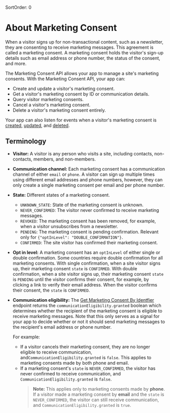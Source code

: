 SortOrder: 0
# About Marketing Consent

When a visitor signs up for non-transactional content, such as a newsletter, they are consenting to receive marketing messages. This agreement is called a marketing consent. A marketing consent holds the visitor's sign-up details such as email address or phone number, the status of the consent, and more.

The Marketing Consent API allows your app to manage a site's marketing consents. With the Marketing Consent API, your app can:

+ Create and update a visitor's marketing consent. 
+ Get a visitor's marketing consent by ID or communication details. 
+ Query visitor marketing consents.
+ Cancel a visitor's marketing consent. 
+ Delete a visitor's marketing consent entirely.

Your app can also listen for events when a visitor's marketing consent is [created](https://dev.wix.com/api/rest/marketing/marketing-consent/marketing-consent-created-webhook), [updated](https://dev.wix.com/api/rest/marketing/marketing-consent/marketing-consent-updated-webhook), and [deleted](https://dev.wix.com/api/rest/marketing/marketing-consent/marketing-consent-deleted-webhook). 

## Terminology

+ **Visitor:** A visitor is any person who visits a site, including contacts, non-contacts, members, and non-members. 

+ **Communication channel:** Each marketing consent has a communication channel of either `email` or `phone`. A visitor can sign up multiple times using different email addresses and phone numbers, however, they can only create a single marketing consent per email and per phone number.

+ **State:** Different states of a marketing consent. 
  + `UNKNOWN_STATE`: State of the marketing consent is unknown.
  + `NEVER_CONFIRMED`: The visitor never confirmed to receive marketing messages.
  + `REVOKED`: The marketing consent has been removed, for example, when a visitor unsubscribes from a newsletter. 
  + `PENDING`: The marketing consent is pending confirmation. Relevant only for `{"optInLevel": "DOUBLE_CONFIRMATION"}`.
  + `CONFIRMED`: The site visitor has confirmed their marketing consent.   

+ **Opt in level:** A marketing consent has an `optInLevel` of either single or double confirmation. Some countries require double confirmation for all marketing consents. With single confirmation, when a site visitor signs up, their marketing consent `state` is `CONFIRMED`. With double confirmation, when a site visitor signs up, their marketing consent `state` is `PENDING` until the visitor confirms their consent, for example, by clicking a link to verify their email address. When the visitor confirms their consent, the `state` is `CONFIRMED`. 

+ **Communication eligibility:** The [Get Marketing Consent By Identfier](https://dev.wix.com/docs/rest/internal-only/marketing/marketing-consent/get-marketing-consent-by-identifier) endpoint returns the `communicationEligibility.granted` boolean which determines whether the recipient of the marketing consent is eligible to receive marketing messages. Note that this only serves as a signal for your app to decide whether or not it should send marketing messages to the recipient's email address or phone number.

  For example:
  + If a visitor cancels their marketing consent, they are no longer eligible to receive communication, and`CommunicationEligibility.granted` is `false`. This applies to marketing consents made by both phone and email. 
  + If a marketing consent's `state` is `NEVER_CONFIRMED`, the visitor has never confirmed to receive communication, and `CommunicationEligibility.granted` is `false`. 
    >**Note:** This applies only to marketing consents made by **phone**. If a visitor made a marketing consent by **email** and the `state` is `NEVER_CONFIRMED`, the visitor can still receive communication, and `CommunicationEligibility.granted` is `true`. 